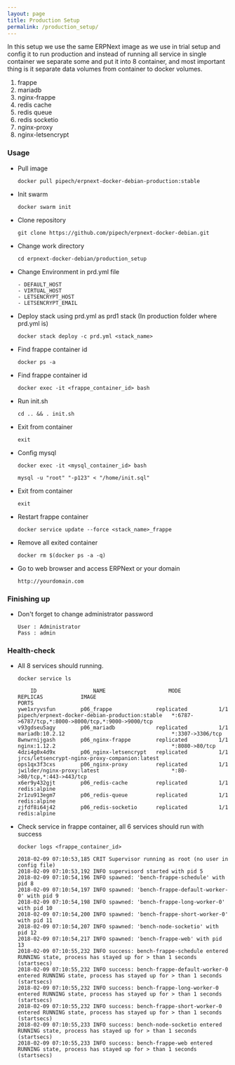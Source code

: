```yaml
---
layout: page
title: Production Setup
permalink: /production_setup/
---
```


In this setup we use the same ERPNext image as we use in trial setup
and config it to run production
and instead of running all service in single container we separate some and put it into 8 container,
and most important thing is it separate data volumes from container to docker volumes.

1. frappe
2. mariadb
3. nginx-frappe
4. redis cache
5. redis queue
6. redis socketio
7. nginx-proxy
8. nginx-letsencrypt

### Usage

* Pull image

    `docker pull pipech/erpnext-docker-debian-production:stable`

* Init swarm

    `docker swarm init`

* Clone repository

    `git clone https://github.com/pipech/erpnext-docker-debian.git`

* Change work directory

    `cd erpnext-docker-debian/production_setup`

* Change Environment in prd.yml file

    ```
    - DEFAULT_HOST
    - VIRTUAL_HOST
    - LETSENCRYPT_HOST
    - LETSENCRYPT_EMAIL
    ```

* Deploy stack using prd.yml as prd1 stack (In production folder where prd.yml is)

    `docker stack deploy -c prd.yml <stack_name>`

* Find frappe container id

    `docker ps -a`

* Find frappe container id

    `docker exec -it <frappe_container_id> bash`

* Run init.sh

    `cd .. && . init.sh`

* Exit from container

    `exit`

* Config mysql

    `docker exec -it <mysql_container_id> bash`

    `mysql -u "root" "-p123" < "/home/init.sql"`

* Exit from container

    `exit`

* Restart frappe container

    `docker service update --force <stack_name>_frappe`

* Remove all exited container

    `docker rm $(docker ps -a -q)`

* Go to web browser and access ERPNext or your domain

    `http://yourdomain.com`

### Finishing up

* Don't forget to change administrator password

    ```
    User : Administrator
    Pass : admin
    ```

### Health-check

* All 8 services should running.

    `docker service ls`
    ```
        ID                  NAME                    MODE                REPLICAS            IMAGE                                            PORTS
    ywe1xryvsfun        p06_frappe              replicated          1/1                 pipech/erpnext-docker-debian-production:stable   *:6787->6787/tcp,*:8000->8000/tcp,*:9000->9000/tcp
    v93gdseu5agy        p06_mariadb             replicated          1/1                 mariadb:10.2.12                                  *:3307->3306/tcp
    8wnwrnijgash        p06_nginx-frappe        replicated          1/1                 nginx:1.12.2                                     *:8080->80/tcp
    4dzi4g0x4d9x        p06_nginx-letsencrypt   replicated          1/1                 jrcs/letsencrypt-nginx-proxy-companion:latest
    ops1qx3f3cxs        p06_nginx-proxy         replicated          1/1                 jwilder/nginx-proxy:latest                       *:80->80/tcp,*:443->443/tcp
    x6er9y432gjt        p06_redis-cache         replicated          1/1                 redis:alpine
    2r1zu913egm7        p06_redis-queue         replicated          1/1                 redis:alpine
    zjfdf8i64j42        p06_redis-socketio      replicated          1/1                 redis:alpine
    ```

* Check service in frappe container, all 6 services should run with success

    `docker logs <frappe_container_id>`

    ```
    2018-02-09 07:10:53,185 CRIT Supervisor running as root (no user in config file)
    2018-02-09 07:10:53,192 INFO supervisord started with pid 5
    2018-02-09 07:10:54,196 INFO spawned: 'bench-frappe-schedule' with pid 8
    2018-02-09 07:10:54,197 INFO spawned: 'bench-frappe-default-worker-0' with pid 9
    2018-02-09 07:10:54,198 INFO spawned: 'bench-frappe-long-worker-0' with pid 10
    2018-02-09 07:10:54,200 INFO spawned: 'bench-frappe-short-worker-0' with pid 11
    2018-02-09 07:10:54,207 INFO spawned: 'bench-node-socketio' with pid 12
    2018-02-09 07:10:54,217 INFO spawned: 'bench-frappe-web' with pid 13
    2018-02-09 07:10:55,232 INFO success: bench-frappe-schedule entered RUNNING state, process has stayed up for > than 1 seconds (startsecs)
    2018-02-09 07:10:55,232 INFO success: bench-frappe-default-worker-0 entered RUNNING state, process has stayed up for > than 1 seconds (startsecs)
    2018-02-09 07:10:55,232 INFO success: bench-frappe-long-worker-0 entered RUNNING state, process has stayed up for > than 1 seconds (startsecs)
    2018-02-09 07:10:55,232 INFO success: bench-frappe-short-worker-0 entered RUNNING state, process has stayed up for > than 1 seconds (startsecs)
    2018-02-09 07:10:55,233 INFO success: bench-node-socketio entered RUNNING state, process has stayed up for > than 1 seconds (startsecs)
    2018-02-09 07:10:55,233 INFO success: bench-frappe-web entered RUNNING state, process has stayed up for > than 1 seconds (startsecs)
    ```

